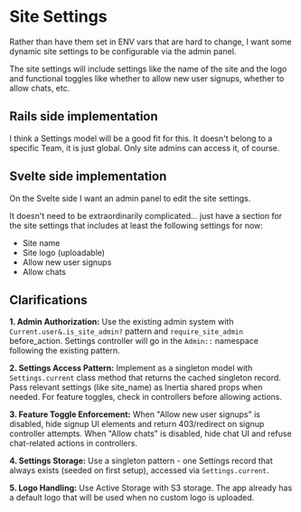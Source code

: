 # Site Settings

Rather than have them set in ENV vars that are hard to change, I want some dynamic site settings to be configurable via the admin panel.

The site settings will include settings like the name of the site and the logo and functional toggles like whether to allow new user signups, whether to allow chats, etc.

## Rails side implementation

I think a Settings model will be a good fit for this. It doesn't belong to a specific Team, it is just global. Only site admins can access it, of course.

## Svelte side implementation

On the Svelte side I want an admin panel to edit the site settings.

It doesn't need to be extraordinarily complicated... just have a section for the site settings that includes at least the following settings for now:

- Site name
- Site logo (uploadable)
- Allow new user signups
- Allow chats

## Clarifications

**1. Admin Authorization:**
Use the existing admin system with `Current.user&.is_site_admin?` pattern and `require_site_admin` before_action. Settings controller will go in the `Admin::` namespace following the existing pattern.

**2. Settings Access Pattern:**
Implement as a singleton model with `Settings.current` class method that returns the cached singleton record. Pass relevant settings (like site_name) as Inertia shared props when needed. For feature toggles, check in controllers before allowing actions.

**3. Feature Toggle Enforcement:**
When "Allow new user signups" is disabled, hide signup UI elements and return 403/redirect on signup controller attempts. When "Allow chats" is disabled, hide chat UI and refuse chat-related actions in controllers.

**4. Settings Storage:**
Use a singleton pattern - one Settings record that always exists (seeded on first setup), accessed via `Settings.current`.

**5. Logo Handling:**
Use Active Storage with S3 storage. The app already has a default logo that will be used when no custom logo is uploaded.
